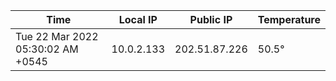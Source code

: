 | Time     | Local IP | Public IP | Temperature |
| ----------- | ----------- | ----------- | ----------- |
| Tue 22 Mar 2022 05:30:02 AM +0545      | 10.0.2.133     | 202.51.87.226  | 50.5° |
